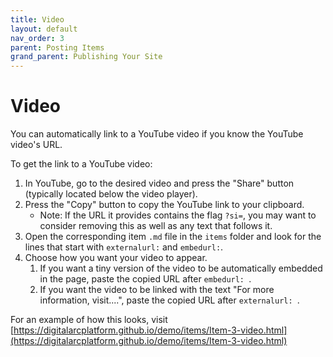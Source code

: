 ```yaml
---
title: Video
layout: default
nav_order: 3
parent: Posting Items
grand_parent: Publishing Your Site
---
```


# Video

You can automatically link to a YouTube video if you know the YouTube video's URL.

To get the link to a YouTube video:

1. In YouTube, go to the desired video and press the "Share" button (typically located below the video player).
1. Press the "Copy" button to copy the YouTube link to your clipboard.
	- Note: If the URL it provides contains the flag `?si=`, you may want to consider removing this as well as any text that follows it.
1. Open the corresponding item `.md` file in the `items` folder and look for the lines that start with `externalurl:` and `embedurl:`.
1. Choose how you want your video to appear.
	1. If you want a tiny version of the video to be automatically embedded in the page, paste the copied URL after `embedurl: `.
	1. If you want the video to be linked with the text "For more information, visit....", paste the copied URL after `externalurl: `.

For an example of how this looks, visit [https://digitalarcplatform.github.io/demo/items/Item-3-video.html](https://digitalarcplatform.github.io/demo/items/Item-3-video.html)
